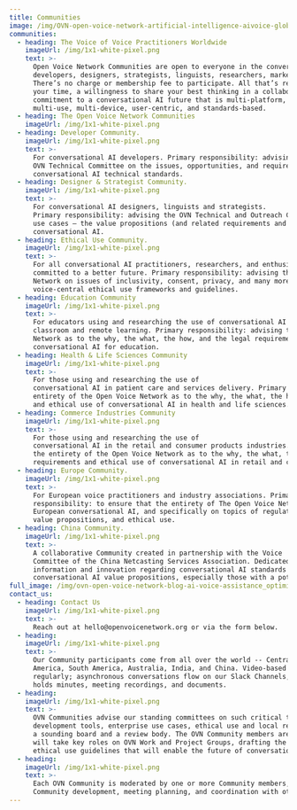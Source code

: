 ```yaml
---
title: Communities
image: /img/OVN-open-voice-network-artificial-intelligence-aivoice-global-standards_optimized.jpg
communities:
  - heading: The Voice of Voice Practitioners Worldwide
    imageUrl: /img/1x1-white-pixel.png
    text: >-
      Open Voice Network Communities are open to everyone in the conversational AI community – 
      developers, designers, strategists, linguists, researchers, marketers, and students.
      There’s no charge or membership fee to participate. All that’s required is a willingness to give of
      your time, a willingness to share your best thinking in a collaborative, open environment, and a
      commitment to a conversational AI future that is multi-platform, multi-assistant, multi-modal,
      multi-use, multi-device, user-centric, and standards-based.
  - heading: The Open Voice Network Communities
    imageUrl: /img/1x1-white-pixel.png
  - heading: Developer Community.
    imageUrl: /img/1x1-white-pixel.png
    text: >-
      For conversational AI developers. Primary responsibility: advising the
      OVN Technical Committee on the issues, opportunities, and requirements for proposed
      conversational AI technical standards.
  - heading: Designer & Strategist Community.
    imageUrl: /img/1x1-white-pixel.png
    text: >-
      For conversational AI designers, linguists and strategists.
      Primary responsibility: advising the OVN Technical and Outreach Committees on enterprise
      use cases – the value propositions (and related requirements and dependencies) of
      conversational AI.
  - heading: Ethical Use Community.
    imageUrl: /img/1x1-white-pixel.png
    text: >-
      For all conversational AI practitioners, researchers, and enthusiasts
      committed to a better future. Primary responsibility: advising the entirety of the Open Voice
      Network on issues of inclusivity, consent, privacy, and many more; developing and proposing
      voice-central ethical use frameworks and guidelines.
  - heading: Education Community
    imageUrl: /img/1x1-white-pixel.png
    text: >-
      For educators using and researching the use of conversational AI for
      classroom and remote learning. Primary responsibility: advising the entirety of the Open Voice
      Network as to the why, the what, the how, and the legal requirements and ethical use of
      conversational AI for education.
  - heading: Health & Life Sciences Community
    imageUrl: /img/1x1-white-pixel.png
    text: >-
      For those using and researching the use of
      conversational AI in patient care and services delivery. Primary responsibility: advising the
      entirety of the Open Voice Network as to the why, the what, the how, and the legal requirements
      and ethical use of conversational AI in health and life sciences.
  - heading: Commerce Industries Community
    imageUrl: /img/1x1-white-pixel.png
    text: >-
      For those using and researching the use of
      conversational AI in the retail and consumer products industries. Primary responsibility: advising
      the entirety of the Open Voice Network as to the why, the what, the how, and the legal
      requirements and ethical use of conversational AI in retail and consumer products.
  - heading: Europe Community.
    imageUrl: /img/1x1-white-pixel.png
    text: >-
      For European voice practitioners and industry associations. Primary
      responsibility: to ensure that the entirety of The Open Voice Network hears clearly the voice of
      European conversational AI, and specifically on topics of regulation, requirements, inclusivity,
      value propositions, and ethical use.
  - heading: China Community.
    imageUrl: /img/1x1-white-pixel.png
    text: >-
      A collaborative Community created in partnership with the Voice 
      Committee of the China Netcasting Services Association. Dedicated to the sharing of
      information and innovation regarding conversational AI standards development and
      conversational AI value propositions, especially those with a potential global reach.
full_image: /img/ovn-open-voice-network-blog-ai-voice-assistance_optimized.jpg     
contact_us:
  - heading: Contact Us
    imageUrl: /img/1x1-white-pixel.png
    text: >-
      Reach out at hello@openvoicenetwork.org or via the form below.
  - heading:
    imageUrl: /img/1x1-white-pixel.png
    text: >-
      Our Community participants come from all over the world -- Central and Western Europe, North
      America, South America, Australia, India, and China. Video-based conference calls are held
      regularly; asynchronous conversations flow on our Slack Channels, and a growing share drive
      holds minutes, meeting recordings, and documents.
  - heading:
    imageUrl: /img/1x1-white-pixel.png
    text: >-
      OVN Communities advise our standing committees on such critical topics as architecture,
      development tools, enterprise use cases, ethical use and local regulations and issues. They are
      a sounding board and a review body. The OVN Community members are also the experts who
      will take key roles on OVN Work and Project Groups, drafting the proposed standards and
      ethical use guidelines that will enable the future of conversational AI.
  - heading:
    imageUrl: /img/1x1-white-pixel.png
    text: >-
      Each OVN Community is moderated by one or more Community members, responsible for
      Community development, meeting planning, and coordination with other OVN activities.                                       
---
```

